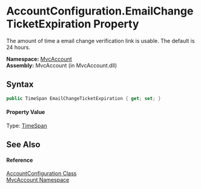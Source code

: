 AccountConfiguration.EmailChangeTicketExpiration Property
=========================================================
The amount of time a email change verification link is usable. The default is 24 hours.

**Namespace:** [MvcAccount][1]  
**Assembly:** MvcAccount (in MvcAccount.dll)

Syntax
------

```csharp
public TimeSpan EmailChangeTicketExpiration { get; set; }
```

#### Property Value
Type: [TimeSpan][2]

See Also
--------

#### Reference
[AccountConfiguration Class][3]  
[MvcAccount Namespace][1]  

[1]: ../README.md
[2]: http://msdn.microsoft.com/en-us/library/269ew577
[3]: README.md